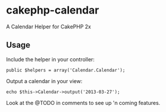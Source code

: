 cakephp-calendar
================

A Calendar Helper for CakePHP 2x

## Usage

Include the helper in your controller:

    public $helpers = array('Calendar.Calendar');
    
    
Output a calendar in your view:

    echo $this->Calendar->output('2013-03-27');
    
    
Look at the @TODO in comments to see up 'n coming features.

